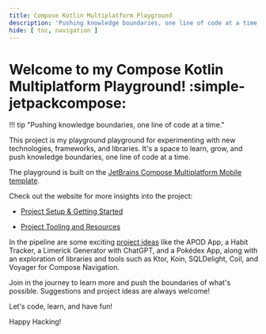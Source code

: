 ```yaml
---
title: Compose Kotlin Multiplatform Playground
description: 'Pushing knowledge boundaries, one line of code at a time: Come play in my Compose Kotlin Multiplatform sandbox.'
hide: [ toc, navigation ]
---
```


# Welcome to my Compose Kotlin Multiplatform Playground! :simple-jetpackcompose:

!!! tip "Pushing knowledge boundaries, one line of code at a time."

This project is my playground playground for experimenting with new technologies, frameworks, and libraries. It's a space to learn, grow,
and push knowledge boundaries, one line of code at a time.

The playground is built on the [JetBrains Compose Multiplatform Mobile template][template].

Check out the website for more insights into the project:

- [Project Setup & Getting Started](setup/setup.md)

- [Project Tooling and Resources](tooling/index.md)

In the pipeline are some exciting [project ideas](projects/index.md) like the APOD App, a Habit Tracker, a Limerick Generator with ChatGPT,
and a Pokédex App, along
with an exploration of libraries and tools such as Ktor, Koin, SQLDelight, Coil, and Voyager for Compose Navigation.

Join in the journey to learn more and push the boundaries of what's possible. Suggestions and project ideas are always welcome!

Let's code, learn, and have fun!

Happy Hacking!

[template]: https://github.com/JetBrains/compose-multiplatform-ios-android-template
